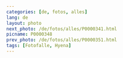 ```yaml
---
categories: [de, fotos, alles]
lang: de
layout: photo
next_photo: /de/fotos/alles/P0000341.html
picname: P0000348
prev_photo: /de/fotos/alles/P0000351.html
tags: [Fotofalle, Hyena]
---
```

